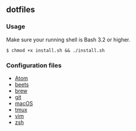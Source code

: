 ## dotfiles

### Usage

Make sure your running shell is Bash 3.2 or higher.

```
$ chmod +x install.sh && ./install.sh
```

### Configuration files

* [Atom](/atom)
* [beets](/beets)
* [brew](/brew)
* [git](/git)
* [macOS](/osx)
* [tmux](/tmux)
* [vim](/vim)
* [zsh](/zsh)
